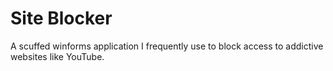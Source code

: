 ﻿# Site Blocker
A scuffed winforms application I frequently use to block access to addictive websites like YouTube.